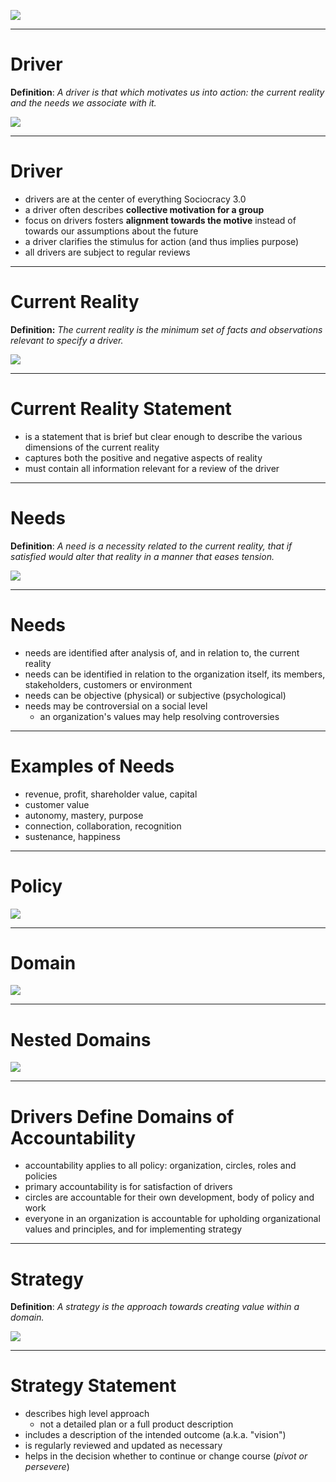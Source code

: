 
![](img/tension-driver-domain/domain-model.png)

---

# Driver #

**Definition**:  _A driver is that which motivates us into action: the current reality and the needs we associate with it._

![](img/tension-driver-domain/driver-response.png)

---

# Driver #

* drivers are at the center of everything Sociocracy 3.0 
* a driver often describes **collective motivation for a group**
* focus on drivers fosters **alignment towards the motive** instead of towards our assumptions about the future
* a driver clarifies the stimulus for action (and thus implies purpose)
* all drivers are subject to regular reviews

---

# Current Reality #

**Definition:** _The current reality is the minimum set of facts and observations relevant to specify a driver._

![](img/tension-driver-domain/driver.png)

---

# Current Reality Statement #

* is a statement that is brief but clear enough to describe the various dimensions of the current reality
* captures both the positive and negative aspects of reality
* must contain all information relevant for a review of the driver 

---

# Needs #

**Definition**:  _A need is a necessity related to the current reality, that if satisfied would alter that reality in a manner that eases tension._

![](img/tension-driver-domain/driver.png)

---

# Needs #

* needs are identified after analysis of, and in relation to, the current reality
* needs can be identified in relation to the organization itself, its members, stakeholders, customers or environment
* needs can be objective (physical) or subjective (psychological)
* needs may be controversial on a social level
	* an organization's values may help resolving controversies
	
---

# Examples of Needs #

* revenue, profit, shareholder value, capital
* customer value
* autonomy, mastery, purpose
* connection, collaboration, recognition
* sustenance, happiness


---

# Policy #

![](img/tension-driver-domain/driver-policy-improvement.png)


---

# Domain #




![](img/tension-driver-domain/simple-domain-model.png)

---


# Nested Domains #

![](img/tension-driver-domain/nested-domains.png)

---

# Drivers Define Domains of Accountability #

* accountability applies to all policy: organization, circles, roles and policies
* primary accountability is for satisfaction of drivers
* circles are accountable for their own development, body of policy and work
* everyone in an organization is accountable for upholding organizational values and principles, and for implementing strategy

---  


# Strategy #

**Definition**:  _A strategy is the approach towards creating value within a domain._

![](img/tension-driver-domain/domain-model.png)

---

# Strategy Statement #

* describes high level approach 
	* not a detailed plan or a full product description
* includes a description of the intended outcome (a.k.a. "vision")
* is regularly reviewed and updated as necessary
* helps in the decision whether to continue or change course (*pivot or persevere*)
